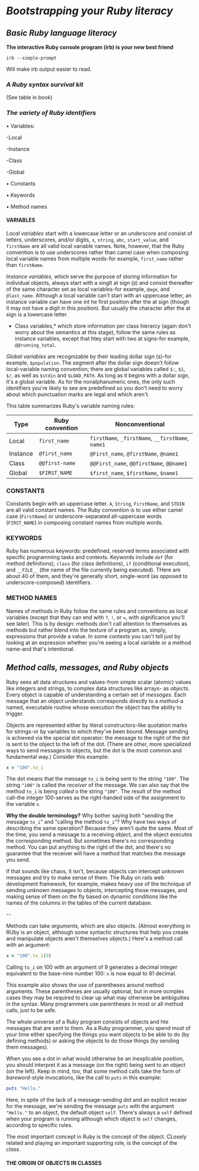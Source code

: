 # *Bootstrapping your Ruby literacy* #

## *Basic Ruby language literacy* ##

**The interactive Ruby console program (irb) is your new best friend**

```irb 
irb --simple-prompt
```
Will make irb output easier to read. 

### *A Ruby syntax survival kit* ### 
(See table in book)

### *The variety of Ruby identifiers* ###

• Variables:

  -Local
  
  -Instance
  
  -Class 
  
  -Global 
 
• Constants 

• Keywords

• Method names

#### VARIABLES #### 
*Local variables* start with a lowercase letter or an underscore and consist of letters, underscores, and/or digits, `x`, `string`, `abc`, `start_value`, and `firstName` are all valid local variable names. Note, however, that the Ruby convention is to use underscores rather than camel case when composing local variable names from multiple words-for example, `first_name` rather than `firstName`. 

*Instance variables,* which serve the purpose of storing information for individual objects, always start with a singlt at sign (`@`) and consist thereafter of the same character set as local variables-for example, `@age`, and `@last_name`. Although a local variable can't start with an uppercase letter, an instance variable can have one int he first position after the at sign (though it may not have a digit in this position). But usually the character after the at sign is a lowercase letter.

* Class variables,* which store information per class hierarcy (again don't worry about the semantics at this stage), follow the same rules as instance variables, except that htey start with two at signs-for example, `@@running_total`. 

*Global variables* are recognizable by their leading dollar sign (`$`)-for example, `$population`. The segment after the dollar sign doesn't follow local-variable naming convention; there are global variables called `$:`, `$1`, `$/`, as well as `$stdin` and `$LOAD_PATH`. As long as it begins with a dollar sign, it's a global variable. As for the nonalphanumeric ones, the only such identifiers you're likely to see are predefined so you don't need to worry about which punctuation marks are legal and which aren't.

This table summarizes Ruby's variable naming rules:

|   Type    |  Ruby convention    |                                   Nonconventional                                       |
|-----------|---------------------|-----------------------------------------------------------------------------------------|
| Local     |  `first_name`       | `firstName`, `_firstName`, `__firstName`, `name1`                                       |
| Instance  |  `@first_name`      | `@First_name`, `@firstName`, `@name1`                                                   |
| Class     |  `@@first-name`     | `@@First_name`, `@@firstName`, `@@name1`                                                |
| Global    |  `$FIRST_NAME`      | `$first_name`, `$firstName`, `$name1`                                                   |

### CONSTANTS ### 
Constants begin with an uppercase letter. `A`, `String`, `FirstName`, and `STDIN` are all valid constant names. The Ruby convention is to use either camel case (`FirstName`) or underscore-separated all-uppercase words (`FIRST_NAME`) in composing constant names from multiple words.

### KEYWORDS ### 
Ruby has numerous keywords: predefined, reserved terms associated with specific programming tasks and contexts. Keywords include `def` (for method definitions), `class` (for class definitions), `if` (conditional execution), and `__FILE__` (the name of the file currently being executed). THere are about 40 of them, and they're generally short, single-word (as opposed to underscore-composed) identifiers.

### METHOD NAMES ### 
Names of methods in Ruby follow the same rules and conventions as local variables (except that they can end with `?`, `!`, or `=`, with significance you'll see later). This is by design: methods don't call attention to themselves as methods but rather blend into the texture of a program as, simply, expressions that provide a value. In some contexts you can't tell just by looking at an expression whether you're seeing a local variable or a method name-and that's intentional.

## *Method calls, messages, and Ruby objects* ###
Ruby sees all data structures and values-from simple scalar (atomic) values like integers and strings, to complex data structures like arrays- as *objects*. Every object is capable of understanding a certain set of *messages.* Each message that an object understands corresponds directly to a *method*-a named, executable routine whose execution the object has the ability to trigger.

Objects are represented either by literal constructors-like quotation marks for strings-or by variables to which they've been bound. Message sending is achieved via the special dot operator: the message to the right of the dot is sent to the object to the left of the dot. (There are other, more specialized ways to send messages to objects, but the dot is the most common and fundamental way.) Consider this example:

```ruby
x = "100".to_i
```

The dot means that the message `to_i` is being sent to the string `"100"`. The string `"100"` is called the *receiver* of the message. We can also say that the method `to_i` is being *called* o the string `"100"`. The result of the method call-the integer 100-serves as the right-handed side of the assignment to the variable `x`. 

**Why the double terminology?** 
Why bother saying both "sending the message `to_i`" and "calling the method `to_i`"? Why have two ways of describing the same operation? Because they aren't quite the same. Most of the time, you send a message to a receiving object, and the object executes the corresponding method. But sometimes there's no corresponding method. You can put anything to the right of the dot, and there's no guarantee that the receiver will have a method that matches the message you send.

If that sounds like chaos, it isn't, because objects can intercept unknown messages and try to make sense of them. The Ruby on rails web development framework, for example, makes heavy use of the technique of sending unknown messages to objects, intercepting those messages, and making sense of them on the fly based on dynamic conditions like the names of the columns in the tables of the current database.

--

Methods can take *arguments,* which are also objects. (Almost everything in RUby is an object, although some syntactic structures that help you create and manipulate objects aren't themselves objects.) Here's a method call with an argument:

```ruby 
x = "100".to_i(9)
```

Calling `to_i` on 100 with an argument of 9 generates a decimal integer equivalent to the base-nine number 100: `x` is now equal to 81 decimal.

This example also shows the use of parentheses around method arguments. These parentheses are usually optional, but in more ocmplex cases they may be required to clear up what may otherwise be ambiguities in the syntax. Many programmers use parentheses in most or all method calls, just to be safe.

The whole universe of a Ruby program consists of objects and hte messages that are sent to them. As a Ruby programmer, you spend most of your time either specifying the things you want objects to be able to do (by defining methods) or asking the objects to do those things (by sending them messages). 

When you see a dot in what would otherwise be an inexplicable position, you should interpret it as a message (on the right) being sent to an object (on the left). Keep in mind, too, that some method calls take the form of *bareword*-style invocations, like the call to `puts` in this example:

```ruby 
puts "Hello."
```

Here, in spite of the lack of a message-sending dot and an explicit receier for the message, we're sending the message `puts` with the argument `"Hello."` to an object, the default object `self`. There's always a `self` defined when your program is running although which object is `self` changes, according to specific rules.

The most important concept in Ruby is the concept of the object. CLosely related and playing an important supporting role, is the concept of the *class*. 

#### THE ORIGIN OF OBJECTS IN CLASSES ####
